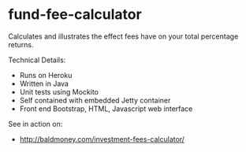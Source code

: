 # fund-fee-calculator
Calculates and illustrates the effect fees have on your total percentage returns.

Technical Details:
- Runs on Heroku
- Written in Java
- Unit tests using Mockito
- Self contained with embedded Jetty container
- Front end Bootstrap, HTML, Javascript web interface


See in action on:
- http://baldmoney.com/investment-fees-calculator/


